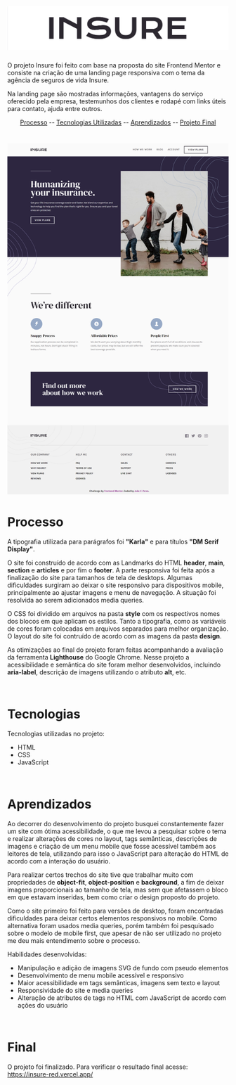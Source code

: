 # <img alt="Readme-title" title="Readme-title" src="./github/insure-title.png" >

<p>O projeto Insure foi feito com base na proposta do site Frontend Mentor e consiste na criação de uma landing page responsiva com o tema da agência de seguros de vida Insure.</p> 
<p>Na landing page são mostradas informações, vantagens do serviço oferecido pela empresa, testemunhos dos clientes e rodapé com links úteis para contato, ajuda entre outros.</p>

<p align="center">
  <a href="#processo">Processo</a> --
  <a href="#tecnologias">Tecnologias Utilizadas</a> --
  <a href="#aprendizados">Aprendizados</a> --
  <a href="#final">Projeto Final</a> 
</p>

<h1 align="center">
  <img alt="Readme" title="Readme" src="./github/desktop.png" />

</h1>

# Processo

<p>A tipografia utilizada para parágrafos foi <strong>"Karla"</strong> e para títulos <strong>"DM Serif Display"</strong>. </p>
<p>O site foi construído de acordo com as Landmarks do HTML <strong>header</strong>, <strong>main</strong>, <strong>section</strong> e <strong>articles</strong> e por fim o <strong>footer</strong>. A parte responsiva foi feita após a finalização do site para tamanhos de tela de desktops. Algumas dificuldades surgiram ao deixar o site responsivo para dispositivos mobile, principalmente ao ajustar imagens e menu de navegação. A situação foi resolvida ao serem adicionados media queries.</p>
<p>O CSS foi dividido em arquivos na pasta <strong>style</strong> com os respectivos nomes dos blocos em que aplicam os estilos. Tanto a tipografia, como as variáveis de cores foram colocadas em arquivos separados para melhor organização. O layout do site foi contruído de acordo com as imagens da pasta <strong>design</strong>.</p>
<p>As otimizações ao final do projeto foram feitas acompanhando a avaliação da ferramenta <strong>Lighthouse</strong> do Google Chrome. Nesse projeto a acessibilidade e semântica do site foram melhor desenvolvidos, incluindo <strong>aria-label</strong>, descrição de imagens utilizando o atributo <strong>alt</strong>, etc.</p>
</br>

# Tecnologias

<p>Tecnologias utilizadas no projeto:</p>

<ul>
  <li>HTML</li>
  <li>CSS</li>
  <li>JavaScript</li>
</ul>

</br>

# Aprendizados

<p>Ao decorrer do desenvolvimento do projeto busquei constantemente fazer um site com ótima acessibilidade, o que me levou a pesquisar sobre o tema e realizar alterações de cores no layout, tags semânticas, descrições de imagens e criação de um menu mobile que fosse acessível também aos leitores de tela, utilizando para isso o JavaScript para alteração do HTML de acordo com a interação do usuário.
<p>Para realizar certos trechos do site tive que trabalhar muito com propriedades de <strong>object-fit</strong>, <strong>object-position</strong> e <strong>background</strong>, a fim de deixar imagens proporcionais ao tamanho de tela, mas sem que afetassem o bloco em que estavam inseridas, bem como criar o design proposto do projeto.</p>
<p>Como o site primeiro foi feito para versões de desktop, foram encontradas dificuldades para deixar certos elementos responsivos no mobile. Como alternativa foram usados media queries, porém também foi pesquisado sobre o modelo de mobile first, que apesar de não ser utilizado no projeto me deu mais entendimento sobre o processo.
<p>Habilidades desenvolvidas:</p>
<ul>
  <li>Manipulação e adição de imagens SVG de fundo com pseudo elementos</li>
  <li>Desenvolvimento de menu mobile acessível e responsivo</li>
  <li>Maior acessibilidade em tags semânticas, imagens sem texto e layout</li>
  <li>Responsividade do site e media queries</li>
  <li>Alteração de atributos de tags no HTML com JavaScript de acordo com ações do usuário</li>
</ul>

</br>

# Final

<p>O projeto foi finalizado. Para verificar o resultado final acesse: <a href="https://sunnyside-kohl.vercel.app/" >https://insure-red.vercel.app/</a></p>
